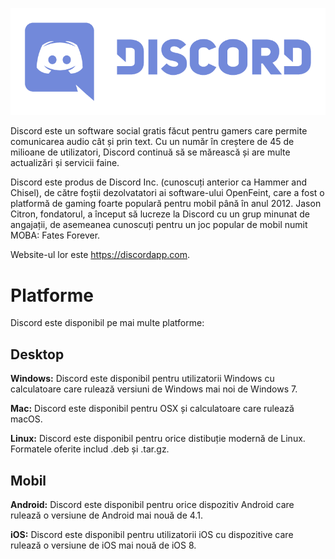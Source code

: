 <!--TITLE: [RO] Discord -->

![Logo](/uploads/discord/logo.png "Logo")

Discord este un software social gratis făcut pentru gamers care permite comunicarea audio cât și prin text. Cu un număr în creștere de 45 de milioane de utilizatori, Discord continuă să se mărească și are multe actualizări și servicii faine.

Discord este produs de Discord Inc. (cunoscuți anterior ca Hammer and Chisel), de către foștii dezolvatatori ai software-ului OpenFeint, care a fost o platformă de gaming foarte populară pentru mobil până în anul 2012. Jason Citron, fondatorul, a început să lucreze la Discord cu un grup minunat de angajații, de asemeanea cunoscuți pentru un joc popular de mobil numit MOBA: Fates Forever.

Website-ul lor este https://discordapp.com.

# Platforme

Discord este disponibil pe mai multe platforme:

## Desktop

**Windows:** Discord este disponibil pentru utilizatorii Windows cu calculatoare care rulează versiuni de Windows mai noi de Windows 7.

**Mac:** Discord este disponibil pentru OSX și calculatoare care rulează macOS.

**Linux:** Discord este disponibil pentru orice distibuție modernă de Linux. Formatele oferite includ .deb și .tar.gz.

## Mobil

**Android:** Discord este disponibil pentru orice dispozitiv Android care rulează o versiune de Android mai nouă de 4.1.

**iOS:** Discord este disponibil pentru utilizatorii iOS cu dispozitive care rulează o versiune de iOS mai nouă de iOS 8.